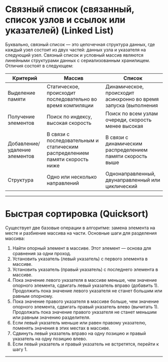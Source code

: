 # Связный список (связанный, список узлов и ссылок или указателей) (Linked List)

Буквально, связный список — это цепочечная структура данных, где каждый узел состоит из двух частей: данных узла и указателя на следующий узел. Связный список и условный массив являются линейными структурами данных с сериализованным хранилищем. Отличия состоят в следующем:

|Критерий   | Массив  | Список  |
| ------------ | ------------ | ------------ |
| Выделение памяти | Статическое, происходит последовательно во время компиляции  |  Динамическое, происходит асинхронно во время запуска (выполнения |
| Получение элементов  | Поиск по индексу, высокая скорость  | Поиск по всем узлам очереди, скорость менее высокая  |
| Добавление/удаление элементов  | В связи с последовательным и статическим распределением памяти скорость ниже  | В связи с динамическим распределением памяти скорость выше  |
|  Структура | Одно или несколько направлений  | Однонаправленный, двунаправленный или циклический  |

------------

# Быстрая сортировка (Quicksort)
Существует две базовые операции в алгоритме: замена элемента на месте и разбиение массива на части. Основные шаги для разделения массива:
1. Найти опорный элемент в массиве. Этот элемент — основа для сравнения за одни проход.
2. Установить указатель (левый указатель) с первого элемента в массиве.
3. Установить указатель (правый указатель) с последнего элемента в массиве.
4. Пока значение левого указателя в массиве меньше, чем значение опорного элемента, сдвигать левый указатель вправо (добавить 1). Продолжить пока значение левого указателя не станет большим или равным опорному.
5. Пока значение правого указателя в массиве больше, чем значение опорного элемента, сдвигать правый указатель влево (вычитать 1). Продолжать пока значение правого указателя не станет меньшим или равным значению разделителя.
6. Если левый указатель меньше или равен правому указателю, поменять значения в этих местах в массиве.
7. Сдвинуть левый указатель вправо на одну позицию и правый указатель на одну позицию влево.
8. Если левый указатель и правый указатель не встретятся, перейти к шагу 1.


------------
